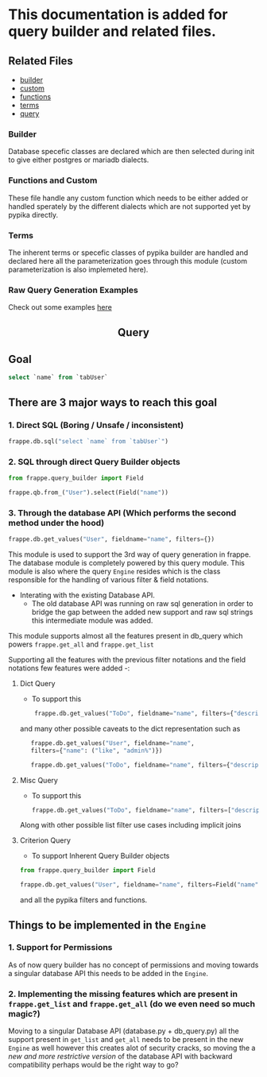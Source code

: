 # This documentation is added for query builder and related files.

## Related Files

- [builder](./builder.py)
- [custom](./custom.py)
- [functions](./functions.py)
- [terms](./terms.py)
- [query](../database/query.py)

### Builder

Database specefic classes are declared which are then selected during init to give either postgres or mariadb dialects.

### Functions and Custom

These file handle any custom function which needs to be either added or handled sperately by the different dialects which are not supported yet by pypika directly.

### Terms

The inherent terms or specefic classes of pypika builder are handled and declared here all the parameterization goes through this module (custom parameterization is also implemeted here).

### Raw Query Generation Examples

Check out some examples [here](https://altrixone.com/docs/v14/user/en/api/query-builder)

<H2 align="center">Query</H2>

## Goal

```sql
select `name` from `tabUser`
```

## There are 3 major ways to reach this goal

### 1. Direct SQL (Boring / Unsafe / inconsistent)

```python
frappe.db.sql("select `name` from `tabUser`")
```

### 2. SQL through direct Query Builder objects

```python
from frappe.query_builder import Field

frappe.qb.from_("User").select(Field("name"))

```

### 3. Through the database API (Which performs the second method under the hood)

```python
frappe.db.get_values("User", fieldname="name", filters={})
```

This module is used to support the 3rd way of query generation in frappe.
The database module is completely powered by this query module.
This module is also where the query `Engine` resides which is the class responsible for the handling of various filter & field notations.

- Interating with the existing Database API.
  - The old database API was running on raw sql generation in order to bridge the gap between the added new support and raw sql strings this intermediate module was added.

This module supports almost all the features present in db_query which powers `frappe.get_all` and `frappe.get_list`

Supporting all the features with the previous filter notations and the field notations few features were added -:

1. Dict Query

   - To support this

   ```python
       frappe.db.get_values("ToDo", fieldname="name", filters={"description": "Something Random"})
   ```

   and many other possible caveats to the dict representation such as

   ```python
      frappe.db.get_values("User", fieldname="name",
      filters={"name": ("like", "admin%")})

      frappe.db.get_values("ToDo", fieldname="name", filters={"description": ("in", ["somso%", "someome"])})
   ```

2. Misc Query

   - To support this

     ```python
     frappe.db.get_values("ToDo", fieldname="name", filters=["description", "=", "someone"])
     ```

   Along with other possible list filter use cases including implicit joins

3. Criterion Query

   - To support Inherent Query Builder objects

   ```python
   from frappe.query_builder import Field

   frappe.db.get_values("User", fieldname="name", filters=Field("name") == "Administrator")

   ```

   and all the pypika filters and functions.

## Things to be implemented in the `Engine`

### 1. Support for Permissions

As of now query builder has no concept of permissions and moving towards a singular database API this needs to be added in the `Engine`.

### 2. Implementing the missing features which are present in `frappe.get_list` and `frappe.get_all` (do we even need so much magic?)

Moving to a singular Database API (database.py + db_query.py) all the support present in `get_list` and `get_all` needs to be present in the new `Engine` as well however this creates alot of security cracks, so moving the a *new and more restrictive version* of the database API with backward compatibility perhaps would be the right way to go?
